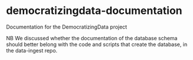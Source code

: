 # democratizingdata-documentation
Documentation for the DemocratizingData project


NB We discussed whether the documentation  of the database schema should better belong with the code and scripts that create the database, in the data-ingest repo.
